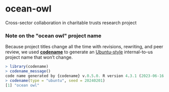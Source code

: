 # ocean-owl
Cross-sector collaboration in charitable trusts research project
### Note on the "ocean owl" project name

Because project titles change all the time with revisions, rewriting,
and peer review, we used [**codename**](http://svmiller.com/codename/)
to generate an
[Ubuntu-style](https://wiki.ubuntu.com/DevelopmentCodeNames)
internal-to-us project name that won’t change.

```R
> library(codename)
> codename_message()
code name generated by {codename} v.0.5.0. R version 4.3.1 (2023-06-16 ucrt).
> codename(type = "ubuntu", seed = 20240201)
[1] "ocean owl"
```
